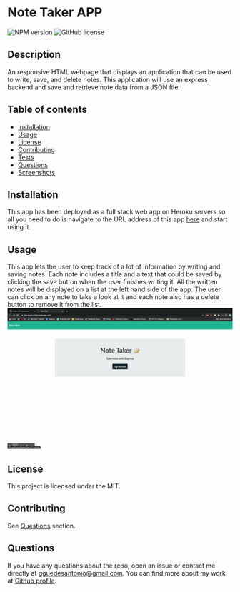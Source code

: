 # Note Taker APP

  ![NPM version](https://img.shields.io/badge/npm-6.14.7-green)
![GitHub license](https://img.shields.io/badge/License-MIT-blue.svg)

  ## Description
  An responsive HTML webpage that displays an application that can be used to write, save, and delete notes. This application will use an express backend and save and retrieve note data from a JSON file.

  
  ## Table of contents
  
  * [Installation](#installation)
  * [Usage](#usage)
  * [License](#license)
  * [Contributing](#contributing)
  * [Tests](#tests)
  * [Questions](#questions)
  * [Screenshots](#screenshots)

  ## Installation

  This app has been deployed as a full stack web app on Heroku servers so all you need to do is navigate to the URL address of this app [here](https://fast-brook-67955.herokuapp.com/) and start using it.


  ## Usage
  This app lets the user to keep track of a lot of information by writing and saving notes. Each note includes a title and a text that could be saved by clicking the save button when the user finishes writing it. All the written notes will be displayed on a list at the left hand side of the app. The user can click on any note to take a look at it and each note also has a delete button to remove it from the list.
![app usage animated gif](./public/assets/note-taker.gif)

  ## License
  This project is licensed under the MIT.

  ## Contributing
  See [Questions](#Questions) section.

  ## Questions
  If you have any questions about the repo, open an issue or contact me directly at gguedesantonio@gmail.com. 
  You can find more about my work at [Github profile](https://github.com/guedesantonio). 

